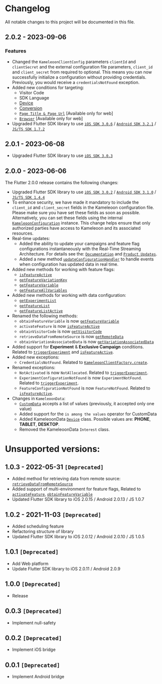 # Changelog
All notable changes to this project will be documented in this file.

## 2.0.2 - 2023-09-06
### Features
* Changed the `KameleoonClientConfig` parameters `clientId` and `clientSecret` and the external configuration file parameters, `client_id` and `client_secret` from required to optional. This means you can now successfully initialize a configuration without providing credentials. Previously, you would receive a `credentialsNotFound` exception.
* Added new conditions for targeting:
    - Visitor Code
    - SDK Language
    - [Device](https://developers.kameleoon.com/feature-management-and-experimentation/mobile-sdks/flutter-sdk/#device)
    - [Conversion](https://developers.kameleoon.com/feature-management-and-experimentation/mobile-sdks/flutter-sdk/#trackconversion)
    - [`Page Title & Page Url`](https://developers.kameleoon.com/feature-management-and-experimentation/mobile-sdks/flutter-sdk/#pageview) [Available only for web]
    - [`Browser`](https://developers.kameleoon.com/feature-management-and-experimentation/mobile-sdks/flutter-sdk/#browser) [Available only for web]
* Upgraded Flutter SDK library to use [`iOS SDK 3.0.6`](https://github.com/Kameleoon/client-swift/blob/main/CHANGELOG.md) / [`Android SDK 3.2.1`](https://github.com/Kameleoon/client-android/blob/main/CHANGELOG.md) / [`JS/TS SDK 1.7.2`](https://github.com/Kameleoon/client-js/blob/main/CHANGELOG.md)

## 2.0.1 - 2023-06-08
* Upgraded Flutter SDK library to use [`iOS SDK 3.0.3`](https://github.com/Kameleoon/client-swift/blob/main/CHANGELOG.md)

## 2.0.0 - 2023-06-06
The Flutter 2.0.0 release contains the following changes:
* Upgraded Flutter SDK library to use [`iOS SDK 3.0.2`](https://github.com/Kameleoon/client-swift/blob/main/CHANGELOG.md) / [`Android SDK 3.1.0`](https://github.com/Kameleoon/client-android/blob/main/CHANGELOG.md) / [`JS/TS SDK 1.4.4`](https://github.com/Kameleoon/client-js/blob/main/CHANGELOG.md)
* To enhance security, we have made it mandatory to include the `client_id` and `client_secret` fields in the Kameleoon configuration file. Please make sure you have set these fields as soon as possible. Alternatively, you can set these fields using the internal [`KameleoonConfiguration`](https://developers.kameleoon.com/flutter-sdk.html#create) instance. This change helps ensure that only authorized parties have access to Kameleoon and its associated resources.
* Real-time updates:
    - Added the ability to update your campaigns and feature flag configurations instantaneously with the Real-Time Streaming Architecture. For details see the: [`Documentation`](https://developers.kameleoon.com/flutter-sdk.html#streaming) and [`Product Updates`](https://www.kameleoon.com/en/blog/real-time-streaming).
    - Added a new method [`updateConfigurationHandler`](https://developers.kameleoon.com/flutter-sdk.html#updateconfigurationhandler) to handle events when configuration has updated data in real time.
* Added new methods for working with feature flags:
    - [`isFeatureActive`](https://developers.kameleoon.com/flutter-sdk.html#isfeatureactive)
    - [`getFeatureVariationKey`](https://developers.kameleoon.com/flutter-sdk.html#getfeaturevariable)
    - [`getFeatureVariable`](https://developers.kameleoon.com/flutter-sdk.html#getfeaturevariable)
    - [`getFeatureAllVariables`](https://developers.kameleoon.com/flutter-sdk.html#getfeatureallvariables)
* Added new methods for working with data configuration:
    - [`getExperimentList`](https://developers.kameleoon.com/flutter-sdk.html#getexperimentlist)
    - [`getFeatureList`](https://developers.kameleoon.com/android-sdk.html#getfeaturelist)
    - [`getFeatureListActive`](https://developers.kameleoon.com/android-sdk.html#getfeaturelistactive)
* Renamed the following methods:
    - `obtainFeatureVariable` is now [`getFeatureVariable`](https://developers.kameleoon.com/flutter-sdk.html#getfeaturevariable)
    - `activateFeature` is now [`isFeatureActive`](https://developers.kameleoon.com/flutter-sdk.html#isfeatureactive)
    - `obtainVisitorCode` is now [`getVisitorCode`](https://developers.kameleoon.com/flutter-sdk.html#getvisitorcode)
    - `retrieveDataFromRemoteSource` is now [`getRemoteData`](https://developers.kameleoon.com/flutter-sdk.html#getremotedata)
    - `obtainVariationAssociatedData` is now [`getVariationAssociatedData`](https://developers.kameleoon.com/flutter-sdk.html#getvariationassociatedata)
* Added support for **Experiment** & **Exclusive Campaign** conditions. Related to [`triggerExperiment`](https://developers.kameleoon.com/flutter-sdk.html#triggerexperiment) and [`isFeatureActive`](https://developers.kameleoon.com/flutter-sdk.html#isfeatureactive).
* Added new exceptions:
    - `CredentialsNotFound`. Related to [`KameleoonClientFactory.create`](https://developers.kameleoon.com/flutter-sdk.html#create).
* Renamed exceptions:
    - `NotActivated` is now `NotAllocated`. Related to [`triggerExperiment`](https://developers.kameleoon.com/flutter-sdk.html#triggerexperiment).
    - `ExperimentConfigurationNotFound` is now `ExperimentNotFound`. Related to [`triggerExperiment`](https://developers.kameleoon.com/flutter-sdk.html#triggerexperiment).
    - `FeatureConfigurationNotFound` is now `FeatureNotFound`. Related to [`isFeatureActive`](https://developers.kameleoon.com/flutter-sdk.html#isfeatureactive).
* Changes in `KameleoonData`:
    - [`CustomData`](https://developers.kameleoon.com/flutter-sdk.html#customData) accepts a list of values (previously, it accepted only one value)
    - Added support for the `is among the values` operator for CustomData
    - Added KameleoonData [`Device`](https://developers.kameleoon.com/android-sdk.html#device) class. Possible values are: **PHONE**, **TABLET**, **DESKTOP**.
    - Removed the KameleoonData `Interest` class.

# Unsupported versions:

## 1.0.3 - 2022-05-31 `[Deprecated]`
* Added method for retrieving data from remote source: [`retrieveDataFromRemoteSource`](https://developers.kameleoon.com/flutter-sdk.html#retrievedatafromremotesource)
* Added support of multi-environment for feature flags, Related to [`activateFeature`](https://developers.kameleoon.com/flutter-sdk.html#activatefeature), [`obtainFeatureVariable`](https://developers.kameleoon.com/flutter-sdk.html#obtainfeaturevariable)
* Updated Flutter SDK library to iOS 2.0.15 / Android 2.0.13 / JS 1.0.7

## 1.0.2 - 2021-11-03 `[Deprecated]`
* Added scheduling feature
* Refactoring structure of library
* Updated Flutter SDK library to iOS 2.0.12 / Android 2.0.10 / JS 1.0.5

## 1.0.1 `[Deprecated]`
* Add Web platform
* Update Flutter SDK library to iOS 2.0.11 / Android 2.0.9

## 1.0.0 `[Deprecated]`
* Release

## 0.0.3 `[Deprecated]`
* Implement null-safety

## 0.0.2 `[Deprecated]`
* Implement iOS bridge

## 0.0.1 `[Deprecated]`
* Implement Android bridge
